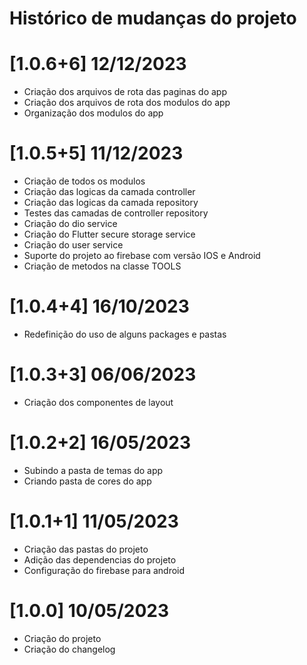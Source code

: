 # Histórico de mudanças do projeto

# [1.0.6+6] 12/12/2023
- Criação dos arquivos de rota das paginas do app
- Criação dos arquivos de rota dos modulos do app
- Organização dos modulos do app

# [1.0.5+5] 11/12/2023
- Criação de todos os modulos
- Criação das logicas da camada controller
- Criação das logicas da camada repository
- Testes das camadas de controller repository
- Criação do dio service
- Criação do Flutter secure storage service
- Criação do user service
- Suporte do projeto ao firebase com versão IOS e Android
- Criação de metodos na classe TOOLS  

# [1.0.4+4] 16/10/2023
- Redefinição do uso de alguns packages e pastas

# [1.0.3+3] 06/06/2023
- Criação dos componentes de layout

# [1.0.2+2] 16/05/2023
- Subindo a pasta de temas do app
- Criando pasta de cores do app

# [1.0.1+1] 11/05/2023
- Criação das pastas do projeto
- Adição das dependencias do projeto
- Configuração do firebase para android

# [1.0.0] 10/05/2023
- Criação do projeto
- Criação do changelog